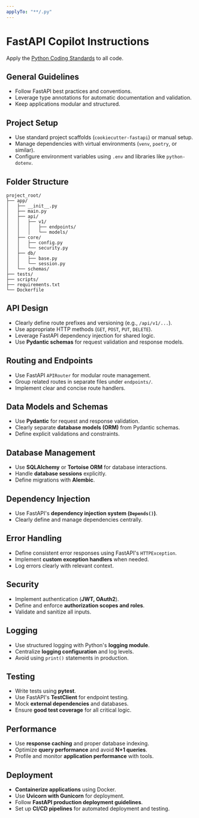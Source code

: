 ```yaml
---
applyTo: "**/.py"
---
```


# FastAPI Copilot Instructions

Apply the [Python Coding Standards](./python.md) to all code.

## General Guidelines

- Follow FastAPI best practices and conventions.
- Leverage type annotations for automatic documentation and validation.
- Keep applications modular and structured.

## Project Setup

- Use standard project scaffolds (`cookiecutter-fastapi`) or manual setup.
- Manage dependencies with virtual environments (`venv`, `poetry`, or similar).
- Configure environment variables using `.env` and libraries like `python-dotenv`.

## Folder Structure

```
project_root/
├── app/
│   ├── __init__.py
│   ├── main.py
│   ├── api/
│   │   ├── v1/
│   │   │   ├── endpoints/
│   │   │   └── models/
│   ├── core/
│   │   ├── config.py
│   │   └── security.py
│   ├── db/
│   │   ├── base.py
│   │   └── session.py
│   └── schemas/
├── tests/
├── scripts/
├── requirements.txt
└── Dockerfile
```

## API Design

- Clearly define route prefixes and versioning (e.g., `/api/v1/...`).
- Use appropriate HTTP methods (`GET`, `POST`, `PUT`, `DELETE`).
- Leverage FastAPI dependency injection for shared logic.
- Use **Pydantic schemas** for request validation and response models.

## Routing and Endpoints

- Use FastAPI `APIRouter` for modular route management.
- Group related routes in separate files under `endpoints/`.
- Implement clear and concise route handlers.

## Data Models and Schemas

- Use **Pydantic** for request and response validation.
- Clearly separate **database models (ORM)** from Pydantic schemas.
- Define explicit validations and constraints.

## Database Management

- Use **SQLAlchemy** or **Tortoise ORM** for database interactions.
- Handle **database sessions** explicitly.
- Define migrations with **Alembic**.

## Dependency Injection

- Use FastAPI's **dependency injection system (`Depends()`)**.
- Clearly define and manage dependencies centrally.

## Error Handling

- Define consistent error responses using FastAPI's `HTTPException`.
- Implement **custom exception handlers** when needed.
- Log errors clearly with relevant context.

## Security

- Implement authentication (**JWT, OAuth2**).
- Define and enforce **authorization scopes and roles**.
- Validate and sanitize all inputs.

## Logging

- Use structured logging with Python's **logging module**.
- Centralize **logging configuration** and log levels.
- Avoid using `print()` statements in production.

## Testing

- Write tests using **pytest**.
- Use FastAPI's **TestClient** for endpoint testing.
- Mock **external dependencies** and databases.
- Ensure **good test coverage** for all critical logic.

## Performance

- Use **response caching** and proper database indexing.
- Optimize **query performance** and avoid **N+1 queries**.
- Profile and monitor **application performance** with tools.

## Deployment

- **Containerize applications** using Docker.
- Use **Uvicorn with Gunicorn** for deployment.
- Follow **FastAPI production deployment guidelines**.
- Set up **CI/CD pipelines** for automated deployment and testing.

